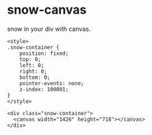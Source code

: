 # snow-canvas
snow in your div with canvas.

```
<style>
.snow-container {
    position: fixed;
    top: 0;
    left: 0;
    right: 0;
    bottom: 0;
    pointer-events: none;
    z-index: 100001;
}
</style>
```

```
<div class="snow-container">
  <canvas width="1426" height="718"></canvas>
</div>
```

